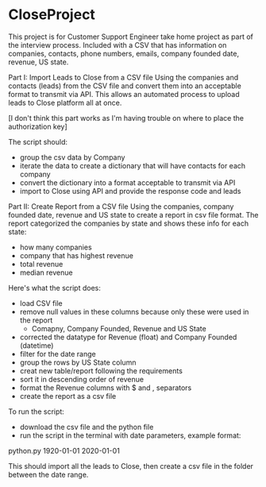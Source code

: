 # CloseProject
This project is for Customer Support Engineer take home project as part of the interview process. 
Included with a CSV that has information on companies, contacts, phone numbers, emails, company founded date, revenue, US state.

Part I: Import Leads to Close from a CSV file
Using the companies and contacts (leads) from the CSV file and convert them into an acceptable format to transmit via API. This allows an automated process to upload leads to Close platform all at once.

[I don't think this part works as I'm having trouble on where to place the authorization key]

The script should:
- group the csv data by Company
- iterate the data to create a dictionary that will have contacts for each company
- convert the dictionary into a format acceptable to transmit via API
- import to Close using API and provide the response code and leads

Part II: Create Report from a CSV file
Using the companies, company founded date, revenue and US state to create a report in csv file format. The report categorized the companies by state and shows these info for each state:
- how many companies
- company that has highest revenue 
- total revenue 
- median revenue 

Here's what the script does:
- load CSV file
- remove null values in these columns because only these were used in the report
    - Comapny, Company Founded, Revenue and US State
- corrected the datatype for Revenue (float) and Company Founded (datetime)
- filter for the date range
- group the rows by US State column
- creat new table/report following the requirements
- sort it in descending order of revenue 
- format the Revenue columns with $ and , separators
- create the report as a csv file


To run the script:
- download the csv file and the python file
- run the script in the terminal with date parameters, example format:

python.py 1920-01-01 2020-01-01

This should import all the leads to Close, then create a csv file in the folder between the date range.
